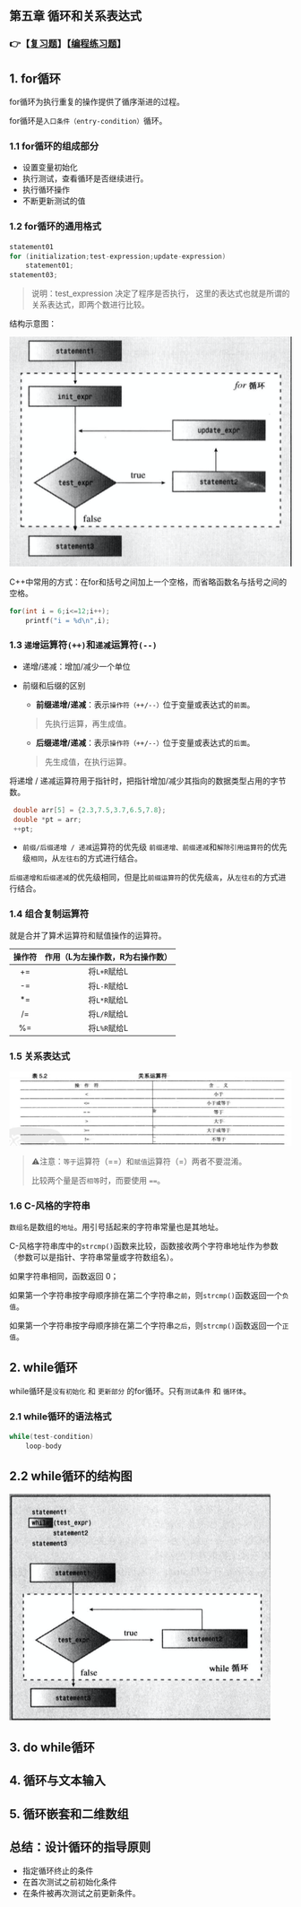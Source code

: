 ## 第五章 循环和关系表达式

### 👉【[复习题](./复习题.md)】【[编程练习题](./编程题.md)】
## 1. for循环
for循环为执行重复的操作提供了循序渐进的过程。

for循环是`入口条件（entry-condition）`循环。

### 1.1 for循环的组成部分
- 设置变量初始化
- 执行测试，查看循环是否继续进行。
- 执行循环操作
- 不断更新测试的值

### 1.2 for循环的通用格式
```cpp
statement01
for (initialization;test-expression;update-expression)
    statement01;
statement03;
```
> 说明：test_expression 决定了程序是否执行， 这里的表达式也就是所谓的关系表达式，即两个数进行比较。

结构示意图：

![](./img/for循环.png)

C++中常用的方式：在for和括号之间加上一个空格，而省略函数名与括号之间的空格。
```cpp
for(int i = 6;i<=12;i++);
    printf("i = %d\n",i);
```

### 1.3 `递增`运算符`(++)`和`递减`运算符`(--)`
- 递增/递减：增加/减少一个单位

- 前缀和后缀的区别
    - **前缀递增/递减**：表示`操作符（++/--）`位于变量或表达式的`前面`。
    > 先执行运算，再生成值。
    - **后缀递增/递减**：表示`操作符（++/--）`位于变量或表达式的`后面`。
    > 先生成值，在执行运算。

将递增 / 递减运算符用于指针时，把指针增加/减少其指向的数据类型占用的字节数。

```cpp
 double arr[5] = {2.3,7.5,3.7,6.5,7.8};
 double *pt = arr;
 ++pt;
```

- `前缀/后缀递增 / 递减`运算符的优先级
`前缀递增、前缀递减`和`解除引用运算符`的优先级`相同`，从`左往右`的方式进行结合。

`后缀递增和后缀递减`的优先级相同，但是比`前缀运算符`的优先级`高`，从`左往右`的方式进行结合。

### 1.4 组合复制运算符
就是合并了算术运算符和赋值操作的运算符。

|操作符|作用（L为左操作数，R为右操作数）|
|:--:|:--:|
|+=|将`L+R`赋给L|
|-=|将`L-R`赋给L|
|*=|将`L*R`赋给L
|/=|将`L/R`赋给L|
|%=|将`L%R`赋给L|

### 1.5 关系表达式
![](./img/关系表达式.png)

> ⚠️注意：`等于`运算符（==）和`赋值`运算符（=）两者不要混淆。
>
> 比较两个量是否`相等`时，而要使用 `==`。

### 1.6 C-风格的字符串
`数组名`是数组的`地址`。用引号括起来的字符串常量也是其地址。

C-风格字符串库中的`strcmp()`函数来比较，函数接收两个字符串地址作为参数（参数可以是指针、字符串常量或字符数组名）。

如果字符串相同，函数返回 0；

如果第一个字符串按字母顺序排在第二个字符串`之前`，则`strcmp()`函数返回一个`负值`。

如果第一个字符串按字母顺序排在第二个字符串`之后`，则`strcmp()`函数返回一个`正值`。


## 2. while循环
while循环是`没有初始化` 和 `更新部分` 的for循环。只有`测试条件` 和 `循环体`。

### 2.1 while循环的语法格式
```cpp
while(test-condition)
    loop-body
```

## 2.2 while循环的结构图
![](./img/while循环的结构图.png)


## 3. do while循环

## 4. 循环与文本输入


## 5. 循环嵌套和二维数组

## 总结：设计循环的指导原则
- 指定循环终止的条件
- 在首次测试之前初始化条件
- 在条件被再次测试之前更新条件。


